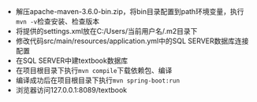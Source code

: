 - 解压apache-maven-3.6.0-bin.zip，将bin目录配置到path环境变量，执行```mvn -v```检查安装、检查版本
- 将提供的settings.xml放在C:/Users/当前用户名/.m2目录下
- 修改代码src/main/resources/application.yml中的SQL SERVER数据库连接配置
- 在SQL SERVER中建textbook数据库
- 在项目根目录下执行```mvn compile```下载依赖包、编译
- 编译成功后在项目根目录下执行```mvn spring-boot:run```
- 浏览器访问127.0.0.1:8089/textbook
